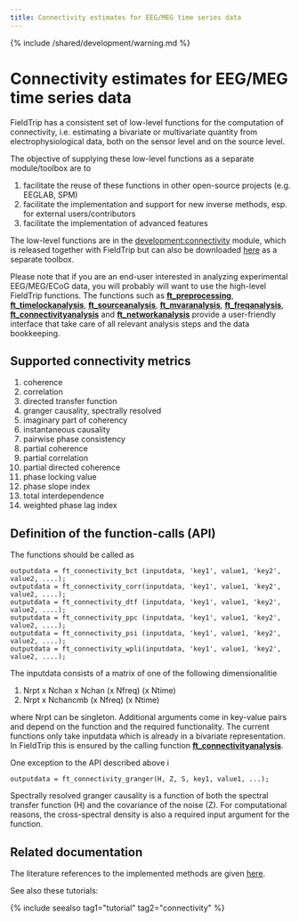 ```yaml
---
title: Connectivity estimates for EEG/MEG time series data
---
```


{% include /shared/development/warning.md %}

# Connectivity estimates for EEG/MEG time series data

FieldTrip has a consistent set of low-level functions for the computation of connectivity, i.e. estimating a bivariate or multivariate quantity from electrophysiological data, both on the sensor level and on the source level.

The objective of supplying these low-level functions as a separate module/toolbox are to

 1.  facilitate the reuse of these functions in other open-source projects (e.g. EEGLAB, SPM)
 2.  facilitate the implementation and support for new inverse methods, esp. for external users/contributors
 3.  facilitate the implementation of advanced features

The low-level functions are in the [development:connectivity](/development/module/connectivity) module, which is released together with FieldTrip but can also be downloaded [here](ftp://ftp.fieldtriptoolbox.org/pub/fieldtrip/modules/) as a separate toolbox.

Please note that if you are an end-user interested in analyzing experimental EEG/MEG/ECoG data, you will probably will want to use the high-level FieldTrip functions. The functions such as **[ft_preprocessing](/reference/ft_preprocessing)**, **[ft_timelockanalysis](/reference/ft_timelockanalysis)**, **[ft_sourceanalysis](/reference/ft_sourceanalysis)**, **[ft_mvaranalysis](/reference/ft_mvaranalysis)**, **[ft_freqanalysis](/reference/ft_freqanalysis)**, **[ft_connectivityanalysis](/reference/ft_connectivityanalysis)** and **[ft_networkanalysis](/reference/ft_networkanalysis)** provide a user-friendly interface that take care of all relevant analysis steps and the data bookkeeping.

## Supported connectivity metrics

 1.  coherence
 2.  correlation
 3.  directed transfer function
 4.  granger causality, spectrally resolved
 5.  imaginary part of coherency
 6.  instantaneous causality
 7.  pairwise phase consistency
 8.  partial coherence
 9.  partial correlation
 10.  partial directed coherence
 11.  phase locking value
 12.  phase slope index
 13.  total interdependence
 14.  weighted phase lag index

## Definition of the function-calls (API)

The functions should be called as


    outputdata = ft_connectivity_bct (inputdata, 'key1', value1, 'key2', value2, ....);
    outputdata = ft_connectivity_corr(inputdata, 'key1', value1, 'key2', value2, ....);
    outputdata = ft_connectivity_dtf (inputdata, 'key1', value1, 'key2', value2, ....);
    outputdata = ft_connectivity_ppc (inputdata, 'key1', value1, 'key2', value2, ....);
    outputdata = ft_connectivity_psi (inputdata, 'key1', value1, 'key2', value2, ....);
    outputdata = ft_connectivity_wpli(inputdata, 'key1', value1, 'key2', value2, ....);

The inputdata consists of a matrix of one of the following dimensionalitie

 1.  Nrpt x Nchan x Nchan (x Nfreq) (x Ntime)
 2.  Nrpt x Nchancmb (x Nfreq) (x Ntime)

where Nrpt can be singleton. Additional arguments come in key-value pairs and depend on the function and the required functionality. The current functions only take inputdata which is already in a bivariate representation. In FieldTrip this is ensured by the calling function **[ft_connectivityanalysis](/reference/ft_connectivityanalysis)**.

One exception to the API described above i


    outputdata = ft_connectivity_granger(H, Z, S, key1, value1, ...);

Spectrally resolved granger causality is a function of both the spectral transfer function (H) and the covariance of the noise (Z). For computational reasons, the cross-spectral density is also a required input argument for the function.

## Related documentation

The literature references to the implemented methods are given [here](/references_to_implemented_methods).

See also these tutorials:

{% include seealso tag1="tutorial" tag2="connectivity" %}
